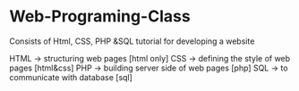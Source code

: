 # Web-Programing-Class
Consists of Html, CSS, PHP &amp;SQL tutorial for developing a website

HTML -> structuring web pages [html only]
CSS -> defining the style of web pages [html&css]
PHP -> building server side of web pages [php]
SQL -> to communicate with database [sql]
